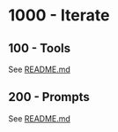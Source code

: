# 1000 - Iterate 

## 100 - Tools

See [README.md](./100/README.md)

## 200 - Prompts

See [README.md](./200/README.md)
